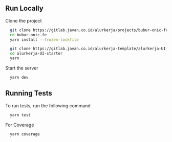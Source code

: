 ## Run Locally

Clone the project

```bash
  git clone https://gitlab.javan.co.id/alurkerja/projects/bubur-onic-fe.git
  cd bubur-onic-fe
  yarn install --frozen-lockfile
```

```bash
  git clone https://gitlab.javan.co.id/alurkerja-template/alurkerja-UI-starter.git
  cd alurkerja-UI-starter
  yarn
```

Start the server

```bash
  yarn dev
```

## Running Tests

To run tests, run the following command

```bash
  yarn test
```

For Coverage

```bash
  yarn coverage
```
